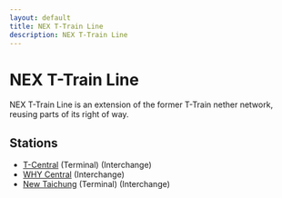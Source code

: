 ```yaml
---
layout: default
title: NEX T-Train Line
description: NEX T-Train Line
---
```


# NEX T-Train Line

NEX T-Train Line is an extension of the former T-Train nether network, reusing
parts of its right of way.

## Stations

- [T-Central](/rail-stations/t-central) (Terminal) (Interchange)
- [WHY Central](/rail-stations/why-central) (Interchange)
- [New Taichung](/rail-stations/new-taichung) (Terminal) (Interchange)
